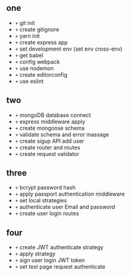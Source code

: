 ## one
- `+` git init
- `+` create gitignore
- `+` yarn init
- `+` create express app
- `+` set development env (set env cross-env)
- `+` get babel
- `+` config webpack
- `+` use nodemon
- `+` create editorconfig
- `+` use eslint

## two
- `+` mongoDB database connect
- `+` express middleware apply
- `+` create mongoose schema
- `+` validate schema and error massage
- `+` create sigup API add user
- `+` create router and routes
- `+` create request validator

## three
- `+` bcrypt password hash
- `+` apply passport authentication middleware
- `+` set local strategies
- `+` authenticate user Email and password
- `+` create user login routes

## four
- `+` create JWT authenticate strategy
- `+` apply strategy
- `+` sign user login JWT token
- `+` set test page request authenticate